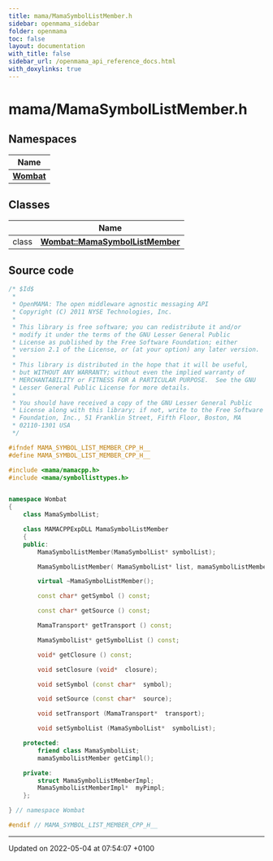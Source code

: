 ```yaml
---
title: mama/MamaSymbolListMember.h
sidebar: openmama_sidebar
folder: openmama
toc: false
layout: documentation
with_title: false
sidebar_url: /openmama_api_reference_docs.html
with_doxylinks: true
---
```


# mama/MamaSymbolListMember.h



## Namespaces

| Name           |
| -------------- |
| **[Wombat](namespaceWombat.html)**  |

## Classes

|                | Name           |
| -------------- | -------------- |
| class | **[Wombat::MamaSymbolListMember](classWombat_1_1MamaSymbolListMember.html)**  |




## Source code

```cpp
/* $Id$
 *
 * OpenMAMA: The open middleware agnostic messaging API
 * Copyright (C) 2011 NYSE Technologies, Inc.
 *
 * This library is free software; you can redistribute it and/or
 * modify it under the terms of the GNU Lesser General Public
 * License as published by the Free Software Foundation; either
 * version 2.1 of the License, or (at your option) any later version.
 *
 * This library is distributed in the hope that it will be useful,
 * but WITHOUT ANY WARRANTY; without even the implied warranty of
 * MERCHANTABILITY or FITNESS FOR A PARTICULAR PURPOSE.  See the GNU
 * Lesser General Public License for more details.
 *
 * You should have received a copy of the GNU Lesser General Public
 * License along with this library; if not, write to the Free Software
 * Foundation, Inc., 51 Franklin Street, Fifth Floor, Boston, MA
 * 02110-1301 USA
 */

#ifndef MAMA_SYMBOL_LIST_MEMBER_CPP_H__
#define MAMA_SYMBOL_LIST_MEMBER_CPP_H__

#include <mama/mamacpp.h>
#include <mama/symbollisttypes.h>


namespace Wombat 
{
    class MamaSymbolList;

    class MAMACPPExpDLL MamaSymbolListMember
    {
    public:
        MamaSymbolListMember(MamaSymbolList* symbolList);

        MamaSymbolListMember( MamaSymbolList* list, mamaSymbolListMember cMember);

        virtual ~MamaSymbolListMember();

        const char* getSymbol () const;

        const char* getSource () const;

        MamaTransport* getTransport () const;

        MamaSymbolList* getSymbolList () const;

        void* getClosure () const;

        void setClosure (void*  closure);

        void setSymbol (const char*  symbol);

        void setSource (const char*  source);

        void setTransport (MamaTransport*  transport);

        void setSymbolList (MamaSymbolList*  symbolList);

    protected:
        friend class MamaSymbolList;
        mamaSymbolListMember getCimpl();

    private:
        struct MamaSymbolListMemberImpl;
        MamaSymbolListMemberImpl*  myPimpl;
    };

} // namespace Wombat

#endif // MAMA_SYMBOL_LIST_MEMBER_CPP_H__
```


-------------------------------

Updated on 2022-05-04 at 07:54:07 +0100

